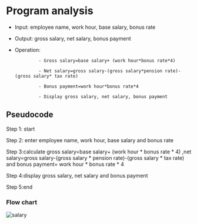 # Program analysis

* Input: employee name, work hour, base salary, bonus rate   

* Output: gross salary, net salary, bonus payment

* Operation:

               - Gross salary=base salary+ (work hour*bonus rate*4)

               - Net salary=gross salary-(gross salary*pension rate)-(gross salary* tax rate)
 
               - Bonus payment=work hour*bonus rate*4

               - Display gross salary, net salary, bonus payment

## Pseudocode 

Step 1: start

Step 2: enter employee name, work hour, base salary and bonus rate

Step 3:calculate gross salary=base salary+ (work hour * bonus rate * 4) ,net salary=gross salary-(gross salary * pension rate)-(gross salary * tax rate) and bonus payment= work hour * bonus rate * 4

Step 4:display gross salary, net salary and bonus payment

Step 5:end

### Flow chart

![salary](https://github.com/SWEG-2015EC-Batch/Free-Thinkers/assets/149406171/ee1239bf-76c7-4da4-ad05-ecf4ac5b4a20)





